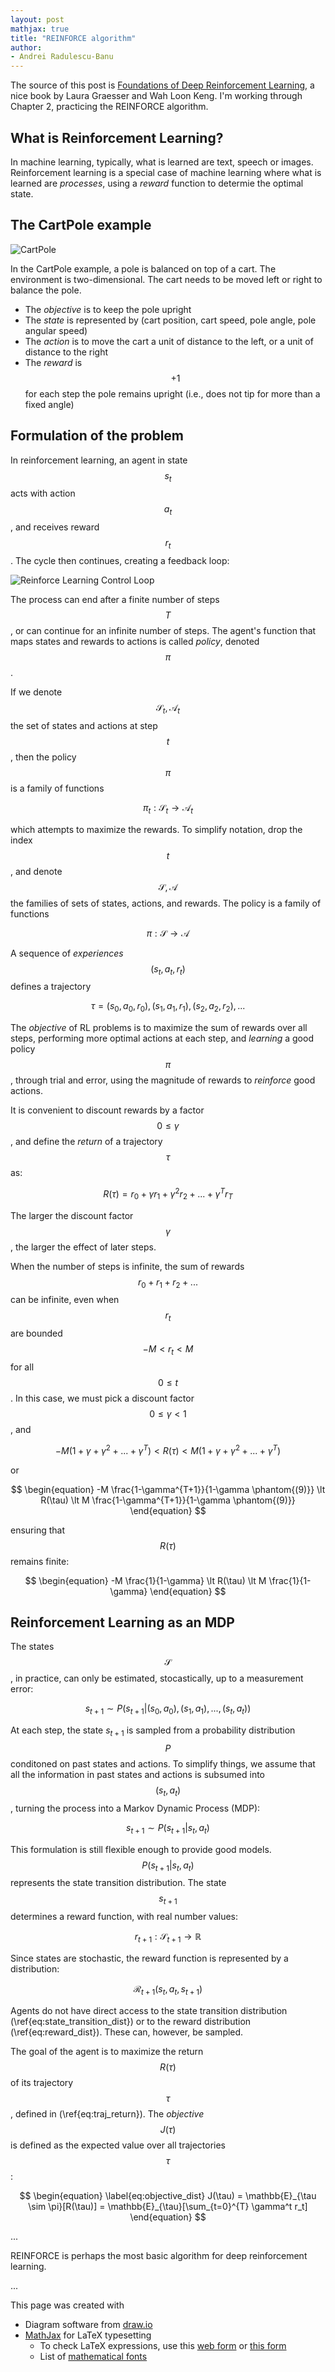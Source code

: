 ```yaml
---
layout: post
mathjax: true
title: "REINFORCE algorithm"
author:
- Andrei Radulescu-Banu
---
```


The source of this post is [Foundations of Deep Reinforcement Learning](https://www.amazon.com/Deep-Reinforcement-Learning-Python-Hands/dp/0135172381), a nice book by Laura Graesser and Wah Loon Keng. I'm working through Chapter 2, practicing the REINFORCE algorithm.

## What is Reinforcement Learning?
In machine learning, typically, what is learned are text, speech or images. Reinforcement learning is a special case of machine learning where what is learned are *processes*, using a *reward* function to determie the optimal state.

## The CartPole example
![CartPole](/src/images/cartpole.png)

In the CartPole example, a pole is balanced on top of a cart. The environment is two-dimensional. The cart needs to be moved left or right to balance the pole.
* The *objective* is to keep the pole upright
* The *state* is represented by (cart position, cart speed, pole angle, pole angular speed)
* The *action* is to move the cart a unit of distance to the left, or a unit of distance to the right
* The *reward* is $$+1$$ for each step the pole remains upright (i.e., does not tip for more than a fixed angle)

## Formulation of the problem
In reinforcement learning, an agent in state $$s_t$$ acts with action $$a_t$$, and receives reward $$r_t$$. The cycle then continues, creating a feedback loop:

![Reinforce Learning Control Loop](/src/diagrams/reinforce_learning_control_loop.png)

The process can end after a finite number of steps $$T$$, or can continue for an infinite number of steps. The agent's function that maps states and rewards to actions is called *policy*, denoted $$\pi$$.

If we denote $$\mathcal{S}_t, \mathcal{A}_t$$ the set of states and actions at step $$t$$, then the policy $$\pi$$ is a family of functions

$$
\begin{equation}
\pi_t : \mathcal{S}_t \rightarrow \mathcal{A}_t
\end{equation}
$$

which attempts to maximize the rewards. To simplify notation, drop the index $$t$$, and denote $$\mathcal{S}, \mathcal{A}$$ the families of sets of states, actions, and rewards. The policy is a family of functions

$$
\begin{equation}
\pi : \mathcal{S} \rightarrow \mathcal{A} 
\end{equation}
$$

A sequence of *experiences* $$(s_t, a_t, r_t)$$ defines a trajectory

$$
\begin{equation} \label{eq:tau}
\tau = (s_0, a_0, r_0), (s_1, a_1, r_1), (s_2, a_2, r_2), ...
\end{equation}
$$

The *objective* of RL problems is to maximize the sum of rewards over all steps, performing more optimal actions at each step, and *learning* a good policy $$\pi$$, through trial and error, using the magnitude of rewards to *reinforce* good actions.

It is convenient to discount rewards by a factor $$0 \le \gamma$$, and define the *return* of a trajectory $$\tau$$ as:

$$
\begin{equation} \label{eq:traj_return}
R(\tau) = r_0 + {\gamma}r_1 + {\gamma^2}r_2 + ... + {\gamma^T}r_T
\end{equation}
$$

The larger the discount factor $$\gamma$$, the larger the effect of later steps.

When the number of steps is infinite, the sum of rewards $$r_0 + r_1 + r_2  + ...$$ can be infinite, even when $$r_t$$ are bounded $$-M \lt r_t \lt M$$ for all $$0 \le t$$. In this case, we must pick a discount factor $$0 \le \gamma \lt 1$$, and

$$
\begin{equation}
-M(1 + {\gamma} + {\gamma^2} + ... + {\gamma^T}) \lt R(\tau) \lt M(1 + {\gamma} + {\gamma^2} + ... + {\gamma^T})
\end{equation}
$$

or

$$
\begin{equation}
-M \frac{1-\gamma^{T+1}}{1-\gamma \phantom{(9)}} \lt R(\tau) \lt M \frac{1-\gamma^{T+1}}{1-\gamma \phantom{(9)}}
\end{equation}
$$

ensuring that $$R(\tau)$$ remains finite:

$$
\begin{equation}
-M \frac{1}{1-\gamma} \lt R(\tau) \lt M \frac{1}{1-\gamma}
\end{equation}
$$


## Reinforcement Learning as an MDP

The states $$\mathcal{S}$$, in practice, can only be estimated, stocastically, up to a measurement error:

$$
\begin{equation}
s_{t+1} \sim P(s_{t+1} \vert (s_0,a_0),(s_1,a_1),...,(s_t,a_t))
\end{equation}
$$

At each step, the state $s_{t+1}$ is sampled from a probability distribution $$P$$ conditoned on past states and actions. To simplify things, we assume that all the information in past states and actions is subsumed into $$(s_t, a_t)$$, turning the process into a Markov Dynamic Process (MDP):

$$
\begin{equation} \label{eq:state_transition_dist}
s_{t+1} \sim P(s_{t+1} \vert s_t,a_t)
\end{equation}
$$

This formulation is still flexible enough to provide good models. $$P(s_{t+1} \vert s_t,a_t)$$ represents the state transition distribution. The state $$s_{t+1}$$ determines a reward function, with real number values:

$$
\begin{equation}
r_{t+1} : \mathcal{S}_{t+1} \rightarrow \mathbb{R}
\end{equation}
$$

Since states are stochastic, the reward function is represented by a distribution:

$$
\begin{equation} \label{eq:reward_dist}
\mathcal{R}_{t+1}(s_t, a_t, s_{t+1})
\end{equation}
$$

Agents do not have direct access to the state transition distribution (\ref{eq:state_transition_dist}) or to the reward distribution (\ref{eq:reward_dist}). These can, however, be sampled.

The goal of the agent is to maximize the return $$R(\tau)$$ of its trajectory $$\tau$$, defined in (\ref{eq:traj_return}). The *objective* $$J(\tau)$$ is defined as the expected value over all trajectories $$\tau$$:

$$
\begin{equation} \label{eq:objective_dist}
J(\tau) = \mathbb{E}_{\tau \sim \pi}[R(\tau)] = \mathbb{E}_{\tau}[\sum_{t=0}^{T} \gamma^t r_t]
\end{equation}
$$

...

REINFORCE is perhaps the most basic algorithm for deep reinforcement learning.

...


This page was created with
* Diagram software from [draw.io](https://draw.io)
* [MathJax](http://sgeos.github.io/github/jekyll/2016/08/21/adding_mathjax_to_a_jekyll_github_pages_blog.html) for LaTeX typesetting
  * To check LaTeX expressions, use this [web form](https://cdn.rawgit.com/mathjax/MathJax/2.7.1/test/sample-dynamic-2.html) or [this form](http://mathb.in/29559)
  * List of [mathematical fonts](https://www.overleaf.com/learn/latex/Mathematical_fonts)
